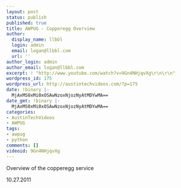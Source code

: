 ```yaml
---
layout: post
status: publish
published: true
title: AWPUG - Copperegg Overview
author:
  display_name: llbbl
  login: admin
  email: logan@llbbl.com
  url: ''
author_login: admin
author_email: logan@llbbl.com
excerpt: ! "http://www.youtube.com/watch?v=9Gn4NHjqvXg\r\n\r\n"
wordpress_id: 175
wordpress_url: http://austintechvideos.com/?p=175
date: !binary |-
  MjAxMS0xMi0xOSAwNzoxNjozNyAtMDYwMA==
date_gmt: !binary |-
  MjAxMS0xMi0xOSAwNzoxNjozNyAtMDYwMA==
categories:
- AustinTechVideos
- AWPUG
tags:
- awpug
- python
comments: []
videoid: 9Gn4NHjqvXg
---
```

<p>Overview of the copperegg service</p>
<p>10.27.2011</p>
